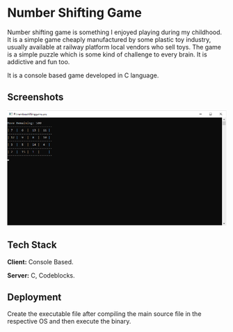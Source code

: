 
# Number Shifting Game

Number shifting game is something I enjoyed playing during my childhood. It is a simple game cheaply manufactured by some plastic toy industry, usually available at railway platform local vendors who sell toys. The game is a simple puzzle which is some kind of challenge to every brain. It is addictive and fun too.

It is a console based game developed in C language.
## Screenshots

![App Screenshot](https://github.com/sambhav07/Number-Shifting-Game/blob/master/snapshots/numbershiftgame.png)
## Tech Stack

**Client:** Console Based.

**Server:** C, Codeblocks.


## Deployment

Create the executable file after compiling the main source file in the respective OS and then execute the binary.


